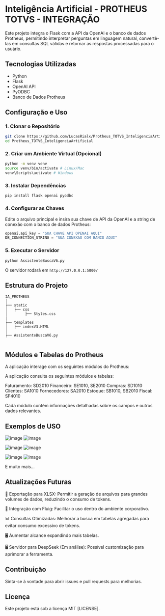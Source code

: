 # Inteligência Artificial - PROTHEUS TOTVS - INTEGRAÇÃO

Este projeto integra o Flask com a API da OpenAI e o banco de dados Protheus, permitindo interpretar perguntas em linguagem natural, convertê-las em consultas SQL válidas e retornar as respostas processadas para o usuário.

## Tecnologias Utilizadas
- Python
- Flask
- OpenAI API
- PyODBC
- Banco de Dados Protheus

## Configuração e Uso

### 1. Clonar o Repositório
```bash
git clone https://github.com/LucasRialx/Protheus_TOTVS_InteligenciaArtificial
cd Protheus_TOTVS_InteligenciaArtificial
```

### 2. Criar um Ambiente Virtual (Opcional)
```bash
python -m venv venv
source venv/bin/activate # Linux/Mac
venv\Scripts\activate # Windows
```

### 3. Instalar Dependências
```bash
pip install flask openai pyodbc
```

### 4. Configurar as Chaves
Edite o arquivo principal e insira sua chave de API da OpenAI e a string de conexão com o banco de dados Protheus:
```python
openai.api_key = "SUA CHAVE API OPENAI AQUI"
DB_CONNECTION_STRING = "SUA CONEXAO COM BANCO AQUI"
```

### 5. Executar o Servidor
```bash
python AssistenteBuscaV6.py
```
O servidor rodará em `http://127.0.0.1:5000/`

## Estrutura do Projeto
```
IA_PROTHEUS
│
├── static
│   ├── css
│        ├── Styles.css
|
├── templates
│   ├── indexV3.HTML
│
├── AssistenteBuscaV6.py


```

## Módulos e Tabelas do Protheus
A aplicação interage com os seguintes módulos do Protheus:

A aplicação consulta os seguintes módulos e tabelas:

Faturamento: SD2010
Financeiro: SE1010, SE2010
Compras: SD1010
Clientes: SA1010
Fornecedores: SA2010
Estoque: SB1010, SB2010
Fiscal: SF4010

Cada módulo contém informações detalhadas sobre os campos e outros dados relevantes.

## Exemplos de USO

![image](https://github.com/user-attachments/assets/0951b095-9d93-4deb-a892-81cf1dd79a4e)
![image](https://github.com/user-attachments/assets/977b44c4-2bde-42e3-8923-1c7d66290181)

![image](https://github.com/user-attachments/assets/da71b852-f48e-4aae-b664-c66c19fcc949)
![image](https://github.com/user-attachments/assets/d32bdfba-1690-4d85-a606-4d4c4db25f06)

![image](https://github.com/user-attachments/assets/cdd4558f-3daa-4a91-b963-9e225de29364)
![image](https://github.com/user-attachments/assets/357cd6d6-5a7a-4e97-ac11-4f7ed36582c9)

E muito mais...

## Atualizações Futuras

📂 Exportação para XLSX: Permitir a geração de arquivos para grandes volumes de dados, reduzindo o consumo de tokens.

🔗 Integração com Fluig: Facilitar o uso dentro do ambiente corporativo.

📊 Consultas Otimizadas: Melhorar a busca em tabelas agregadas para evitar consumo excessivo de tokens.

🖥 Aumentar alcance expandindo mais tabelas.

🖥 Servidor para DeepSeek (Em análise): Possível customização para aprimorar a ferramenta.

## Contribuição
Sinta-se à vontade para abrir issues e pull requests para melhorias.

## Licença
Este projeto está sob a licença MIT [LICENSE].
